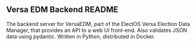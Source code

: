 ## Versa EDM Backend README

The backend server for VersaEDM, part of the ElectOS Versa Election Data Manager, that provides an API to a web UI front-end. Also validates JSON data using pydantic. Written in Python, distributed in Docker.
